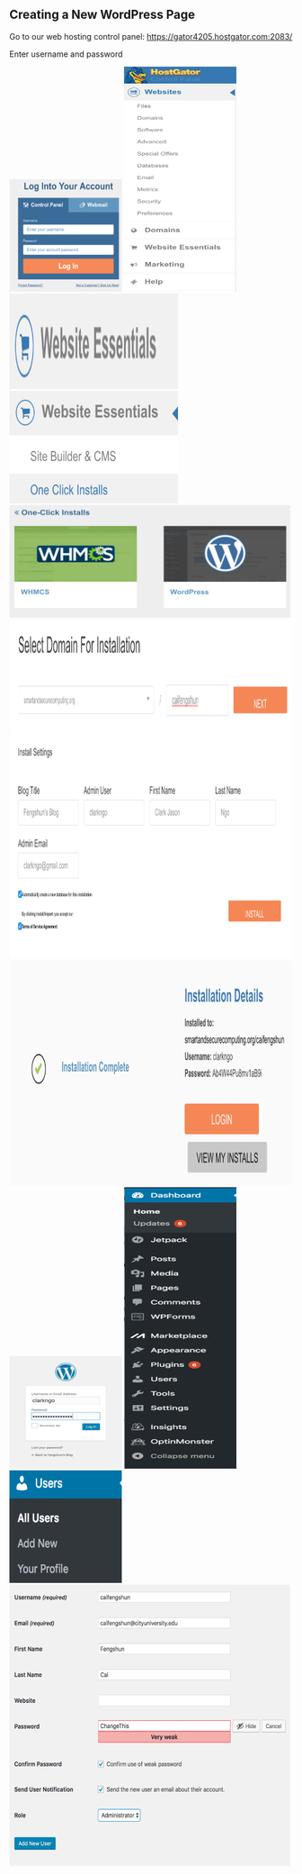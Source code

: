 ## Creating a New WordPress Page

Go to our web hosting control panel:
https://gator4205.hostgator.com:2083/

Enter username and password

<img src="/sscrg/images/hg1_cpanel.png" width="200" height="200" />

<img src="/sscrg/images/hg2_sidebar.png" width="200" height="400"/>

<img src="/sscrg/images/hg3_web_ess.png" width="300" height="170"/>

<img src="/sscrg/images/hg4_one_click_ins.png" width="300" height="200"/>

<img src="/sscrg/images/hg5_wordpress.png" width="500" height="200"/>

<img src="/sscrg/images/hg6_doms_ins.png" width="700" height="200"/>

<img src="/sscrg/images/hg7_ins_set.png" width="700" height="400"/>

<img src="/sscrg/images/hg8_ins_com.png" width="700" height="400"/>

<img src="/sscrg/images/wp1_log_in.png" width="200" height="200"/>

<img src="/sscrg/images/wp2_dash.png" width="200" height="500"/>

<img src="/sscrg/images/wp3_user_new.png" width="200" height="200"/>

<img src="/sscrg/images/wp4_user_set.png" width="500" height="500"/>
